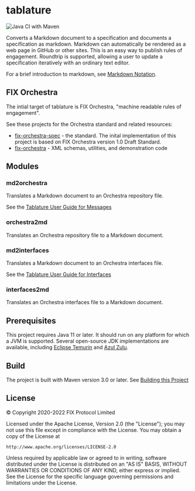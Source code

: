 # tablature

![Java CI with Maven](https://github.com/FIXTradingCommunity/tablature/workflows/Java%20CI%20with%20Maven/badge.svg)

Converts a Markdown document to a specification and documents a specification as markdown. Markdown can automatically be rendered as a web page in GitHub or other sites. This is an easy way to publish rules of engagement. Roundtrip is supported, allowing a user to update a specification iteratively with an ordinary text editor.

For a brief introduction to markdown, see [Markdown Notation](https://github.com/FIXTradingCommunity/tablature/wiki/Markdown-Notation).

## FIX Orchestra

The intial target of tablature is FIX Orchestra, "machine readable rules of engagement". 

See these projects for the Orchestra standard and related resources:

* [fix-orchestra-spec](https://github.com/FIXTradingCommunity/fix-orchestra-spec) - the standard. The inital implementation of this project is based on FIX Orchestra version 1.0 Draft Standard.
* [fix-orchestra](https://github.com/FIXTradingCommunity/fix-orchestra) - XML schemas, utilities, and demonstration code

## Modules

### md2orchestra

Translates a Markdown document to an Orchestra repository file. 

See the [Tablature User Guide for Messages](https://github.com/FIXTradingCommunity/tablature/wiki/Tablature-User-Guide-for-Messages)

### orchestra2md

Translates an Orchestra repository file to a Markdown document. 

### md2interfaces

Translates a Markdown document to an Orchestra interfaces file. 

See the [Tablature User Guide for Interfaces](https://github.com/FIXTradingCommunity/tablature/wiki/Tablature-User-Guide-for-Interfaces)

### interfaces2md

Translates an Orchestra interfaces file to a Markdown document. 

## Prerequisites
This project requires Java 11 or later. It should run on any platform for which a JVM is supported. Several open-source JDK implementations are available, including [Eclipse Temurin](https://adoptium.net/) and [Azul Zulu](https://www.azul.com/downloads/?package=jdk).

## Build
The project is built with Maven version 3.0 or later. See [Building this Project](https://github.com/FIXTradingCommunity/tablature/wiki/Building-this-Project)

## License
© Copyright 2020-2022 FIX Protocol Limited

Licensed under the Apache License, Version 2.0 (the "License");
you may not use this file except in compliance with the License.
You may obtain a copy of the License at

    http://www.apache.org/licenses/LICENSE-2.0

Unless required by applicable law or agreed to in writing, software
distributed under the License is distributed on an "AS IS" BASIS,
WITHOUT WARRANTIES OR CONDITIONS OF ANY KIND, either express or implied.
See the License for the specific language governing permissions and
limitations under the License.